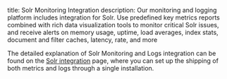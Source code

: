 title: Solr Monitoring Integration
description:  Our monitoring and logging platform includes integration for Solr. Use predefined key metrics reports combined with rich data visualization tools to monitor critical Solr issues, and receive alerts on memory usage, uptime, load averages, index stats, document and filter caches, latency, rate, and more

The detailed explanation of Solr Monitoring and Logs integration can be found on the [Solr integration](/docs/integration/solr-integration/) page, where you can set up the shipping of both metrics and logs through a single installation.
